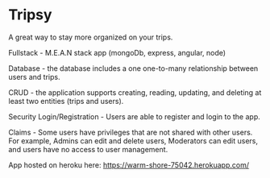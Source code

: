 # Tripsy
A great way to stay more organized on your trips. 

Fullstack - M.E.A.N stack app (mongoDb, express, angular, node)

Database - the database includes a one one-to-many relationship between users and trips.

CRUD - the application supports creating, reading, updating, and deleting at least two entities (trips and users).

Security
Login/Registration - Users are able to register and login to the app.

Claims - Some users have privileges that are not shared with other users. For example, Admins can edit and delete users, Moderators can edit users, and users have no access to user management.


App hosted on heroku here: https://warm-shore-75042.herokuapp.com/
